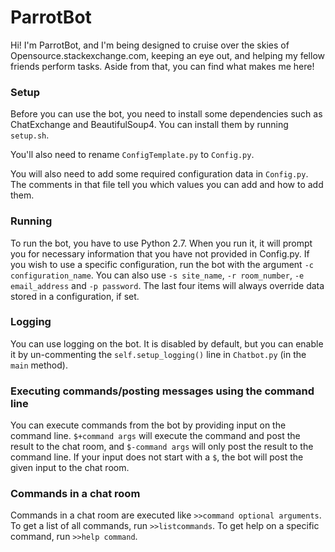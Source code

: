 # ParrotBot #

Hi! I'm ParrotBot, and I'm being designed to cruise over the skies of Opensource.stackexchange.com, keeping an eye out, and helping my fellow friends perform tasks. Aside from that, you can find what makes me here!



### Setup ###

Before you can use the bot, you need to install some dependencies such as ChatExchange and BeautifulSoup4. You can install them by running `setup.sh`.

You'll also need to rename `ConfigTemplate.py` to `Config.py`.

You will also need to add some required configuration data in `Config.py`. The comments in that file tell you which values you can add and how to add them.

### Running ###
To run the bot, you have to use Python 2.7. When you run it, it will prompt you for necessary information that you have not provided in Config.py. If you wish to use a specific configuration, run the bot with the argument `-c configuration_name`. You can also use `-s site_name`, `-r room_number`, `-e email_address` and `-p password`. The last four items will always override data stored in a configuration, if set.

### Logging ###

You can use logging on the bot. It is disabled by default, but you can enable it by un-commenting the `self.setup_logging()` line in `Chatbot.py` (in the `main` method).

### Executing commands/posting messages using the command line ###

You can execute commands from the bot by providing input on the command line. `$+command args` will execute the command and post the result to the chat room, and `$-command args` will only post the result to the command line. If your input does not start with a `$`, the bot will post the given input to the chat room.

### Commands in a chat room ###

Commands in a chat room are executed like `>>command optional arguments`. To get a list of all commands, run `>>listcommands`. To get help on a specific command, run `>>help command`.
